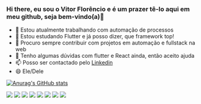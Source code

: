 ### Hi there, eu sou o Vitor Florêncio e é um prazer tê-lo aqui em meu github, seja bem-vindo(a)👋

* 🔭 Estou atualmente trabalhando com automação de processos
* 🌱 Estou estudando Flutter e já posso dizer, que framework top!
* 👯 Procuro sempre contribuir com projetos em automação e fullstack na web
* 🤔 Tenho algumas dúvidas com flutter e React ainda, então aceito ajuda
* 📫 Posso ser contactado pelo [Linkedin](https://www.linkedin.com/in/vitorflorencio/)
* 😄 Ele/Dele

[![Anurag's GitHub stats](https://github-readme-stats.vercel.app/api?username=FoxHere&show_icons=true&theme=dracula)](https://github.com/anuraghazra/github-readme-stats)

<img src="https://cdn.jsdelivr.net/gh/devicons/devicon/icons/vscode/vscode-original.svg" /> 
<img src="https://cdn.jsdelivr.net/gh/devicons/devicon/icons/flutter/flutter-original.svg" /> 
<img src="https://cdn.jsdelivr.net/gh/devicons/devicon/icons/php/php-original.svg" /> 
<img src="https://cdn.jsdelivr.net/gh/devicons/devicon/icons/javascript/javascript-original.svg" /> 
<img src="https://cdn.jsdelivr.net/gh/devicons/devicon/icons/python/python-original.svg" /> 
<img src="https://cdn.jsdelivr.net/gh/devicons/devicon/icons/react/react-original.svg" /> 
<img src="https://cdn.jsdelivr.net/gh/devicons/devicon/icons/mysql/mysql-original.svg" /> 
<img src="https://cdn.jsdelivr.net/gh/devicons/devicon/icons/postgresql/postgresql-original.svg" /> 
<i class="devicon-microsoftsqlserver-plain"></i>
          
<!--
**FoxHere/FoxHere** is a ✨ _special_ ✨ repository because its `README.md` (this file) appears on your GitHub profile.

Here are some ideas to get you started:

- 🔭 I’m currently working on ...
- 🌱 I’m currently learning ...
- 👯 I’m looking to collaborate on ...
- 🤔 I’m looking for help with ...
- 💬 Ask me about ...
- 📫 How to reach me: ...
- 😄 Pronouns: ...
- ⚡ Fun fact: ...
-->
